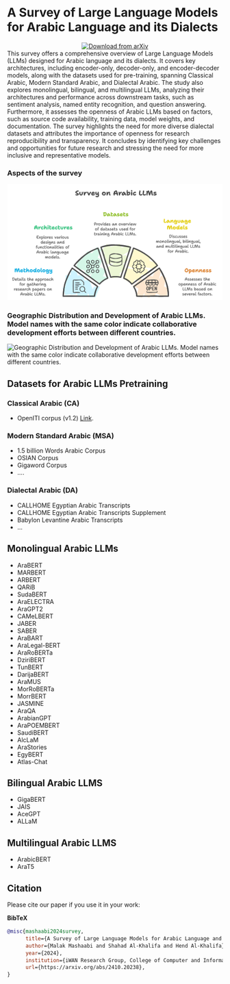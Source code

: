 # A Survey of Large Language Models for Arabic Language and its Dialects
<div align="center">
  <a href="https://arxiv.org/abs/2410.20238">
    <img src="https://img.shields.io/badge/arXiv-Paper%20Download-b31b1b.svg" alt="Download from arXiv">
  </a>
</div>
This survey offers a comprehensive overview of Large Language Models (LLMs) designed for Arabic language and its dialects. It covers key architectures, including encoder-only, decoder-only, and encoder-decoder models, along with the datasets used for pre-training, spanning Classical Arabic, Modern Standard Arabic, and Dialectal Arabic. The study also explores monolingual, bilingual, and multilingual LLMs, analyzing their architectures and performance across downstream tasks, such as sentiment analysis, named entity recognition, and question answering. Furthermore, it assesses the openness of Arabic LLMs based on factors, such as source code availability, training data, model weights, and documentation. The survey highlights the need for more diverse dialectal datasets and attributes the importance of openness for research reproducibility and transparency. It concludes by identifying key challenges and opportunities for future research and stressing the need for more inclusive and representative models.

### Aspects of the survey
![Arabic LLM Survey](https://github.com/iwan-rg/ArabicLLMs/blob/main/Arabic%20LLM%20Survey.png?raw=true)

### Geographic Distribution and Development of Arabic LLMs. Model names with the same color indicate collaborative development efforts between different countries.

![Geographic Distribution and Development of Arabic LLMs. Model names with the same color indicate collaborative development efforts between different countries.](https://github.com/iwan-rg/ArabicLLMs/blob/main/LLM%20Map.png?raw=true)


## Datasets for Arabic LLMs Pretraining

### Classical Arabic (CA) 
- OpenITI corpus (v1.2) <a href="https://openiti.org/projects/OpenITI%20Corpus.html" target="_blank">Link</a>.

[openiti-link]: https://openiti.org/projects/OpenITI%20Corpus.html

  
### Modern Standard Arabic (MSA) 
- 1.5 billion Words Arabic Corpus
- OSIAN Corpus
- Gigaword Corpus
-  ....
  
### Dialectal Arabic (DA) 
- CALLHOME Egyptian Arabic Transcripts 
- CALLHOME Egyptian Arabic Transcripts Supplement
- Babylon Levantine Arabic Transcripts
- ...
  
## Monolingual Arabic LLMs
- AraBERT
- MARBERT
- ARBERT
- QARiB
- SudaBERT
- AraELECTRA
- AraGPT2
- CAMeLBERT
- JABER
- SABER
- AraBART
- AraLegal-BERT
- AraRoBERTa
- DziriBERT
- TunBERT
- DarijaBERT
- AraMUS
- MorRoBERTa
- MorrBERT
- JASMINE
- AraQA
- ArabianGPT
- AraPOEMBERT
- SaudiBERT
- AlcLaM
- AraStories
- EgyBERT
- Atlas-Chat

## Bilingual Arabic LLMS
- GigaBERT 
- JAIS 
- AceGPT
- ALLaM

## Multilingual Arabic LLMS
- ArabicBERT 	
- AraT5 

## Citation
Please cite our paper if you use it in your work:

**BibTeX**
```bibtex
@misc{mashaabi2024survey,
      title={A Survey of Large Language Models for Arabic Language and its Dialects}, 
      author={Malak Mashaabi and Shahad Al-Khalifa and Hend Al-Khalifa},
      year={2024},
      institution={iWAN Research Group, College of Computer and Information Sciences, King Saud University},
      url={https://arxiv.org/abs/2410.20238}, 
}
